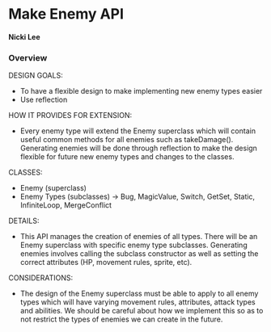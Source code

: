 # Make Enemy API

#### Nicki Lee


### Overview

DESIGN GOALS: 
- To have a flexible design to make implementing new enemy types easier 
- Use reflection

HOW IT PROVIDES FOR EXTENSION:
- Every enemy type will extend the Enemy superclass which will contain
useful common methods for all enemies such as takeDamage(). Generating
enemies will be done through reflection to make the design flexible for
future new enemy types and changes to the classes. 

CLASSES:
- Enemy (superclass)
- Enemy Types (subclasses) -> Bug, MagicValue, Switch, GetSet, Static, 
InfiniteLoop, MergeConflict

DETAILS:
- This API manages the creation of enemies of all types. There will be an 
Enemy superclass with specific enemy type subclasses. Generating enemies
involves calling the subclass constructor as well as setting the correct
attributes (HP, movement rules, sprite, etc).

CONSIDERATIONS:
- The design of the Enemy superclass must be able to apply to all enemy 
types which will have varying movement rules, attributes, attack types
and abilities. We should be careful about how we implement this so as 
to not restrict the types of enemies we can create in the future. 
